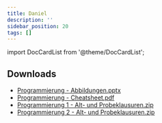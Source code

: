 ```yaml
---
title: Daniel
description: ''
sidebar_position: 20
tags: []
---
```


import DocCardList from '@theme/DocCardList';

<DocCardList />

## Downloads

- [Programmierung - Abbildungen.pptx](https://github.com/jappuccini/java-docs/files/11428579/Programmierung.-.Abbildungen.pptx)
- [Programmierung - Cheatsheet.pdf](https://github.com/jappuccini/java-docs/files/11428580/Programmierung.-.Cheatsheet.pdf)
- [Programmierung 1 - Alt- und Probeklausuren.zip](https://github.com/appenmaier/programming/files/10235160/Programmierung.1.-.Alt-.und.Probeklausuren.zip)
- [Programmierung 2 - Alt- und Probeklausuren.zip](https://github.com/jappuccini/java-docs/files/11428599/Programmierung.2.-.Alt-.und.Probeklausuren.zip)
